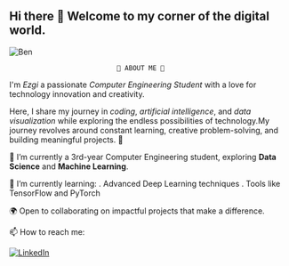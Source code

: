## Hi there 👋 Welcome to my corner of the digital world.
![Ben](https://media1.tenor.com/m/heA9KuvviGwAAAAd/tony-stark-iron-man.gif)
                              
                               🌟 ABOUT ME 🌟
I'm *Ezgi* a passionate *Computer Engineering Student* with a love for technology innovation and creativity.

Here, I share my journey in *coding*, *artificial intelligence*, and *data visualization* while exploring the endless possibilities of technology.My journey revolves around constant learning, creative problem-solving, and building meaningful projects. 🚀

 🔭 I’m currently a 3rd-year Computer Engineering student, exploring **Data Science** and **Machine Learning**.
  
🌱 I’m currently learning:
 . Advanced Deep Learning techniques
 . Tools like TensorFlow and PyTorch

🌍 Open to collaborating on impactful projects that make a difference.

📫 How to reach me: 

[![LinkedIn](https://img.shields.io/badge/-LinkedIn-blue?style=flat-square&logo=LinkedIn&logoColor=white)](https://www.linkedin.com/in/ezgi-öztürk)
<!--
**Ezgicode/Ezgicode** is a ✨ _special_ ✨ repository because its `README.md` (this file) appears on your GitHub profile.

Here are some ideas to get you started:


- 👯 I’m looking to collaborate on ...
- 🤔 I’m looking for help with ...
- 💬 Ask me about ...

- 😄 Pronouns: ...
- ⚡ Fun fact: ...
-->

